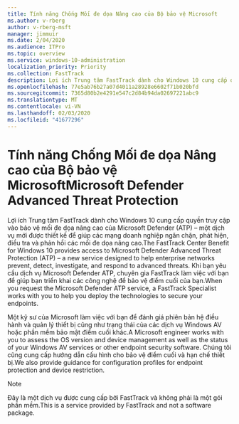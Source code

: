 ```yaml
---
title: Tính năng Chống Mối đe dọa Nâng cao của Bộ bảo vệ Microsoft
ms.author: v-rberg
author: v-rberg-msft
manager: jimmuir
ms.date: 2/04/2020
ms.audience: ITPro
ms.topic: overview
ms.service: windows-10-administration
localization_priority: Priority
ms.collection: FastTrack
description: Lợi ích Trung tâm FastTrack dành cho Windows 10 cung cấp quyền truy cập vào bảo vệ mối đe dọa nâng cao của Microsoft Defender (ATP) – một dịch vụ mới được thiết kế để giúp các mạng doanh nghiệp ngăn chặn, phát hiện, điều tra và phản hồi các mối đe dọa nâng cao.
ms.openlocfilehash: 77e5ab76b27a07d4011a28928e6602f71b020bfd
ms.sourcegitcommit: 7365d80b2e4291e547c2d84b94da02697221abc9
ms.translationtype: MT
ms.contentlocale: vi-VN
ms.lasthandoff: 02/03/2020
ms.locfileid: "41677296"
---
```

# <a name="microsoft-defender-advanced-threat-protection"></a><span data-ttu-id="612bb-103">Tính năng Chống Mối đe dọa Nâng cao của Bộ bảo vệ Microsoft</span><span class="sxs-lookup"><span data-stu-id="612bb-103">Microsoft Defender Advanced Threat Protection</span></span>

<span data-ttu-id="612bb-104">Lợi ích Trung tâm FastTrack dành cho Windows 10 cung cấp quyền truy cập vào bảo vệ mối đe dọa nâng cao của Microsoft Defender (ATP) – một dịch vụ mới được thiết kế để giúp các mạng doanh nghiệp ngăn chặn, phát hiện, điều tra và phản hồi các mối đe dọa nâng cao.</span><span class="sxs-lookup"><span data-stu-id="612bb-104">The FastTrack Center Benefit for Windows 10 provides access to Microsoft Defender Advanced Threat Protection (ATP) – a new service designed to help enterprise networks prevent, detect, investigate, and respond to advanced threats.</span></span> <span data-ttu-id="612bb-105">Khi bạn yêu cầu dịch vụ Microsoft Defender ATP, chuyên gia FastTrack làm việc với bạn để giúp bạn triển khai các công nghệ để bảo vệ điểm cuối của bạn.</span><span class="sxs-lookup"><span data-stu-id="612bb-105">When you request the Microsoft Defender ATP service, a FastTrack Specialist works with you to help you deploy the technologies to secure your endpoints.</span></span>

<span data-ttu-id="612bb-106">Một kỹ sư của Microsoft làm việc với bạn để đánh giá phiên bản hệ điều hành và quản lý thiết bị cũng như trạng thái của các dịch vụ Windows AV hoặc phần mềm bảo mật điểm cuối khác.</span><span class="sxs-lookup"><span data-stu-id="612bb-106">A Microsoft engineer works with you to assess the OS version and device management as well as the status of your Windows AV services or other endpoint security software.</span></span> <span data-ttu-id="612bb-107">Chúng tôi cũng cung cấp hướng dẫn cấu hình cho bảo vệ điểm cuối và hạn chế thiết bị.</span><span class="sxs-lookup"><span data-stu-id="612bb-107">We also provide guidance for configuration profiles for endpoint protection and device restriction.</span></span>  

> [!NOTE]
> <span data-ttu-id="612bb-108">Đây là một dịch vụ được cung cấp bởi FastTrack và không phải là một gói phần mềm.</span><span class="sxs-lookup"><span data-stu-id="612bb-108">This is a service provided by FastTrack and not a software package.</span></span> 